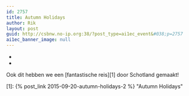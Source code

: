 ```yaml
---
id: 2757
title: Autumn Holidays
author: Rik
layout: post
guid: http://csbnw.no-ip.org:38/?post_type=ai1ec_event&#038;p=2757
ai1ec_banner_image: null
---
```

-
-
Ook dit hebben we een [fantastische reis][1] door Schotland gemaakt!

 [1]: {% post_link 2015-09-20-autumn-holidays-2 %} "Autumn Holidays"